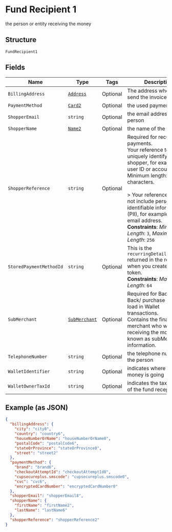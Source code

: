 
# Fund Recipient 1

the person or entity receiving the money

## Structure

`FundRecipient1`

## Fields

| Name | Type | Tags | Description |
|  --- | --- | --- | --- |
| `BillingAddress` | [`Address`](../../doc/models/address.md) | Optional | The address where to send the invoice. |
| `PaymentMethod` | [`Card2`](../../doc/models/card-2.md) | Optional | the used paymentMetohd |
| `ShopperEmail` | `string` | Optional | the email address of the person |
| `ShopperName` | [`Name2`](../../doc/models/name-2.md) | Optional | the name of the person |
| `ShopperReference` | `string` | Optional | Required for recurring payments.<br>Your reference to uniquely identify this shopper, for example user ID or account ID. Minimum length: 3 characters.<br><br>> Your reference must not include personally identifiable information (PII), for example name or email address.<br>**Constraints**: *Minimum Length*: `3`, *Maximum Length*: `256` |
| `StoredPaymentMethodId` | `string` | Optional | This is the `recurringDetailReference` returned in the response when you created the token.<br>**Constraints**: *Maximum Length*: `64` |
| `SubMerchant` | [`SubMerchant`](../../doc/models/sub-merchant.md) | Optional | Required for Back-to-Back/ purchase driven load in Wallet transactions.<br>Contains the final merchant who will be receiving the money, also known as subMerchant, information. |
| `TelephoneNumber` | `string` | Optional | the telephone number of the person |
| `WalletIdentifier` | `string` | Optional | indicates where the money is going |
| `WalletOwnerTaxId` | `string` | Optional | indicates the tax identifier of the fund recepient |

## Example (as JSON)

```json
{
  "billingAddress": {
    "city": "city8",
    "country": "country6",
    "houseNumberOrName": "houseNumberOrName0",
    "postalCode": "postalCode6",
    "stateOrProvince": "stateOrProvince0",
    "street": "street2"
  },
  "paymentMethod": {
    "brand": "brand6",
    "checkoutAttemptId": "checkoutAttemptId8",
    "cupsecureplus.smscode": "cupsecureplus.smscode0",
    "cvc": "cvc6",
    "encryptedCardNumber": "encryptedCardNumber0"
  },
  "shopperEmail": "shopperEmail8",
  "shopperName": {
    "firstName": "firstName2",
    "lastName": "lastName6"
  },
  "shopperReference": "shopperReference2"
}
```


